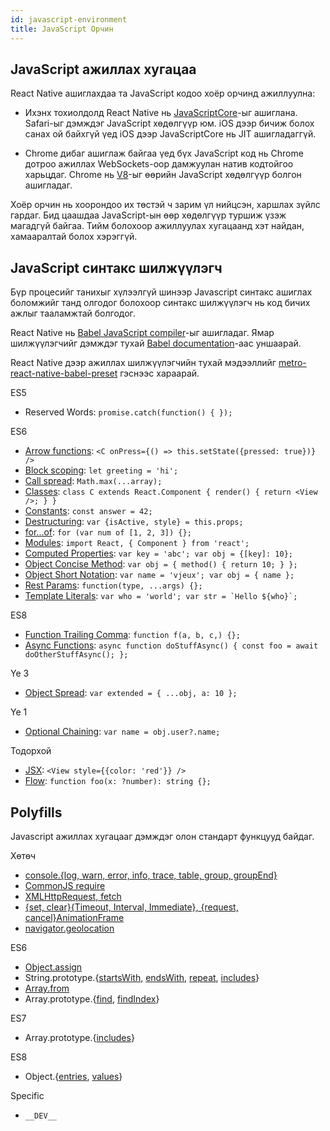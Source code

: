 ```yaml
---
id: javascript-environment
title: JavaScript Орчин
---
```


## JavaScript ажиллах хугацаа

React Native ашиглахдаа та JavaScript кодоо хоёр орчинд ажиллуулна:

- Ихэнх тохиолдолд React Native нь [JavaScriptCore](http://trac.webkit.org/wiki/JavaScriptCore)-ыг ашиглана. 
Safari-ыг дэмждэг JavaScript хөдөлгүүр юм. iOS дээр бичиж болох санах ой байхгүй үед iOS дээр JavaScriptCore нь JIT ашигладаггүй. 

-  Chrome дибаг ашиглаж байгаа үед бүх JavaScript код нь Chrome дотроо ажиллах WebSockets-оор дамжуулан натив кодтойгоо харьцдаг. Chrome нь [V8](https://code.google.com/p/v8/)-ыг өөрийн JavaScript хөдөлгүүр болгон ашигладаг.

Хоёр орчин нь хоорондоо их төстэй ч зарим үл нийцсэн, харшлах зүйлс гардаг. Бид цаашдаа JavaScript-ын өөр хөдөлгүүр туршиж үзэж магадгүй байгаа. Тийм болохоор ажиллуулах хугацаанд хэт найдан, хамааралтай болох хэрэггүй. 

## JavaScript синтакс шилжүүлэгч

Бүр процесийг танихыг хүлээлгүй шинээр Javascript синтакс ашиглах боломжийг танд олгодог болохоор синтакс шилжүүлэгч нь код бичих ажлыг тааламжтай болгодог. 

React Native нь [Babel JavaScript compiler](https://babeljs.io)-ыг ашигладаг. Ямар шилжүүлэгчийг дэмждэг тухай [Babel documentation](https://babeljs.io/docs/plugins/#transform-plugins)-аас уншаарай.


React Native дээр ажиллах шилжүүлэгчийн тухай мэдээллийг [metro-react-native-babel-preset](https://github.com/facebook/metro/tree/master/packages/metro-react-native-babel-preset) гэснээс хараарай.

ES5

- Reserved Words: `promise.catch(function() { });`

ES6

- [Arrow functions](http://babeljs.io/docs/learn-es2015/#arrows): `<C onPress={() => this.setState({pressed: true})} />`
- [Block scoping](https://babeljs.io/docs/learn-es2015/#let-const): `let greeting = 'hi';`
- [Call spread](http://babeljs.io/docs/learn-es2015/#default-rest-spread): `Math.max(...array);`
- [Classes](http://babeljs.io/docs/learn-es2015/#classes): `class C extends React.Component { render() { return <View />; } }`
- [Constants](https://babeljs.io/docs/learn-es2015/#let-const): `const answer = 42;`
- [Destructuring](http://babeljs.io/docs/learn-es2015/#destructuring): `var {isActive, style} = this.props;`
- [for...of](https://developer.mozilla.org/en-US/docs/Web/JavaScript/Reference/Statements/for...of): `for (var num of [1, 2, 3]) {};`
- [Modules](http://babeljs.io/docs/learn-es2015/#modules): `import React, { Component } from 'react';`
- [Computed Properties](http://babeljs.io/docs/learn-es2015/#enhanced-object-literals): `var key = 'abc'; var obj = {[key]: 10};`
- [Object Concise Method](http://babeljs.io/docs/learn-es2015/#enhanced-object-literals): `var obj = { method() { return 10; } };`
- [Object Short Notation](http://babeljs.io/docs/learn-es2015/#enhanced-object-literals): `var name = 'vjeux'; var obj = { name };`
- [Rest Params](https://github.com/sebmarkbage/ecmascript-rest-spread): `function(type, ...args) {};`
- [Template Literals](http://babeljs.io/docs/learn-es2015/#template-strings): `` var who = 'world'; var str = `Hello ${who}`; ``

ES8

- [Function Trailing Comma](https://github.com/jeffmo/es-trailing-function-commas): `function f(a, b, c,) {};`
- [Async Functions](https://github.com/tc39/ecmascript-asyncawait): `async function doStuffAsync() { const foo = await doOtherStuffAsync(); };`

Үе 3

- [Object Spread](https://github.com/sebmarkbage/ecmascript-rest-spread): `var extended = { ...obj, a: 10 };`

Үе 1

- [Optional Chaining](https://github.com/tc39/proposal-optional-chaining): `var name = obj.user?.name;`

Тодорхой

- [JSX](https://reactjs.org/docs/jsx-in-depth.html): `<View style={{color: 'red'}} />`
- [Flow](http://flowtype.org/): `function foo(x: ?number): string {};`

## Polyfills

Javascript ажиллах хугацааг дэмждэг олон стандарт функцууд байдаг. 

Хөтөч

- [console.{log, warn, error, info, trace, table, group, groupEnd}](https://developer.chrome.com/devtools/docs/console-api)
- [CommonJS require](https://nodejs.org/docs/latest/api/modules.html)
- [XMLHttpRequest, fetch](network.md#content)
- [{set, clear}{Timeout, Interval, Immediate}, {request, cancel}AnimationFrame](timers.md#content)
- [navigator.geolocation](geolocation.md#content)

ES6

- [Object.assign](https://developer.mozilla.org/en-US/docs/Web/JavaScript/Reference/Global_Objects/Object/assign)
- String.prototype.{[startsWith](https://developer.mozilla.org/en-US/docs/Web/JavaScript/Reference/Global_Objects/String/startsWith), [endsWith](https://developer.mozilla.org/en-US/docs/Web/JavaScript/Reference/Global_Objects/String/endsWith), [repeat](https://developer.mozilla.org/en-US/docs/Web/JavaScript/Reference/Global_Objects/String/repeat), [includes](https://developer.mozilla.org/en-US/docs/Web/JavaScript/Reference/Global_Objects/String/includes)}
- [Array.from](https://developer.mozilla.org/en-US/docs/Web/JavaScript/Reference/Global_Objects/Array/from)
- Array.prototype.{[find](https://developer.mozilla.org/en-US/docs/Web/JavaScript/Reference/Global_Objects/Array/find), [findIndex](https://developer.mozilla.org/en-US/docs/Web/JavaScript/Reference/Global_Objects/Array/findIndex)}

ES7

- Array.prototype.{[includes](https://developer.mozilla.org/en-US/docs/Web/JavaScript/Reference/Global_Objects/Array/includes)}

ES8

- Object.{[entries](https://developer.mozilla.org/en-US/docs/Web/JavaScript/Reference/Global_Objects/Object/entries), [values](https://developer.mozilla.org/en-US/docs/Web/JavaScript/Reference/Global_Objects/Object/values)}

Specific

- `__DEV__`
